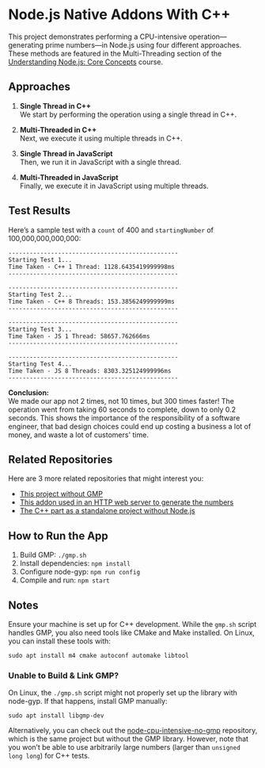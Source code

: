 # Node.js Native Addons With C++

This project demonstrates performing a CPU-intensive operation—generating prime numbers—in Node.js using four different approaches. These methods are featured in the Multi-Threading section of the [Understanding Node.js: Core Concepts](https://www.udemy.com/course/understanding-nodejs-core-concepts/?referralCode=0BC21AC4DD6958AE6A95) course.

## Approaches

1. **Single Thread in C++**  
   We start by performing the operation using a single thread in C++.

2. **Multi-Threaded in C++**  
   Next, we execute it using multiple threads in C++.

3. **Single Thread in JavaScript**  
   Then, we run it in JavaScript with a single thread.

4. **Multi-Threaded in JavaScript**  
   Finally, we execute it in JavaScript using multiple threads.

## Test Results

Here’s a sample test with a `count` of 400 and `startingNumber` of 100,000,000,000,000:

```
------------------------------------------------
Starting Test 1...
Time Taken - C++ 1 Thread: 1128.6435419999998ms
------------------------------------------------

------------------------------------------------
Starting Test 2...
Time Taken - C++ 8 Threads: 153.3856249999999ms
------------------------------------------------

------------------------------------------------
Starting Test 3...
Time Taken - JS 1 Thread: 58657.762666ms
------------------------------------------------

------------------------------------------------
Starting Test 4...
Time Taken - JS 8 Threads: 8303.325124999996ms
------------------------------------------------
```

**Conclusion:**  
We made our app not 2 times, not 10 times, but 300 times faster! The operation went from taking 60 seconds to complete, down to only 0.2 seconds. This shows the importance of the responsibility of a software engineer, that bad design choices could end up costing a business a lot of money, and waste a lot of customers' time.

## Related Repositories

Here are 3 more related repositories that might interest you:

- [This project without GMP](https://github.com/agile8118/node-cpu-intensive-no-gmp)
- [This addon used in an HTTP web server to generate the numbers](https://github.com/agile8118/heavy-server-native)
- [The C++ part as a standalone project without Node.js](https://github.com/agile8118/prime-generator-cpp)

## How to Run the App

1. Build GMP: `./gmp.sh`
2. Install dependencies: `npm install`
3. Configure node-gyp: `npm run config`
4. Compile and run: `npm start`

## Notes

Ensure your machine is set up for C++ development. While the `gmp.sh` script handles GMP, you also need tools like CMake and Make installed. On Linux, you can install these tools with:

```
sudo apt install m4 cmake autoconf automake libtool
```

### Unable to Build & Link GMP?

On Linux, the `./gmp.sh` script might not properly set up the library with node-gyp. If that happens, install GMP manually:

```
sudo apt install libgmp-dev
```

Alternatively, you can check out the [node-cpu-intensive-no-gmp](https://github.com/agile8118/node-cpu-intensive-no-gmp) repository, which is the same project but without the GMP library. However, note that you won’t be able to use arbitrarily large numbers (larger than `unsigned long long`) for C++ tests.
